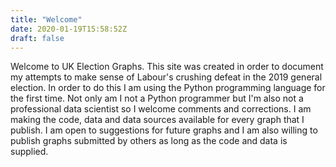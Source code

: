 ```yaml
---
title: "Welcome"
date: 2020-01-19T15:58:52Z
draft: false
---
```


Welcome to UK Election Graphs. This site was created in order to document my attempts to make sense of Labour's crushing defeat in the 2019 general election. In order to do this I am using the Python programming language for the first time. Not only am I not a Python programmer but I'm also not a professional data scientist so I welcome comments and corrections. I am making the code, data and data sources available for every graph that I publish. I am open to suggestions for future graphs and I am also willing to publish graphs submitted by others as long as the code and data is supplied.
